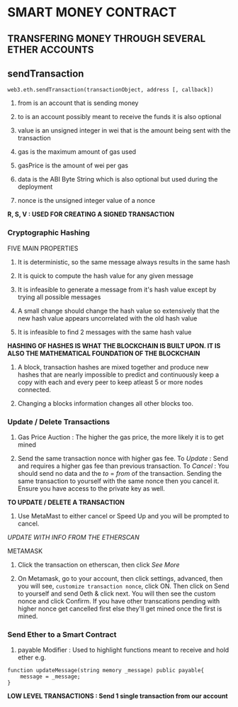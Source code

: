 # SMART MONEY CONTRACT

## TRANSFERING MONEY THROUGH SEVERAL ETHER ACCOUNTS

## sendTransaction

`web3.eth.sendTransaction(transactionObject, address [, callback])`

1. from is an account that is sending money

2. to is an account possibly meant to receive the funds it is also optional

3. value is an unsigned integer in wei that is the amount being sent with the transaction

4. gas is the maximum amount of gas used

5. gasPrice is the amount of wei per gas

6. data is the ABI Byte String which is also optional but used during the deployment

7. nonce is the unsigned integer value of a nonce

**R, S, V : USED FOR CREATING A SIGNED TRANSACTION**

### Cryptographic Hashing 

FIVE MAIN PROPERTIES

1. It is deterministic, so the same message always results in the same hash

2. It is quick to compute the hash value for any given message

3. It is infeasible to generate a message from it's hash value except by trying all possible messages

4. A small change should change the hash value so extensively that the new hash value appears uncorrelated with the old hash value

5. It is infeasible to find 2 messages with the same hash value

**HASHING OF HASHES IS WHAT THE BLOCKCHAIN IS BUILT UPON. IT IS ALSO THE MATHEMATICAL FOUNDATION OF THE BLOCKCHAIN**

1. A block, transaction hashes are mixed together and produce new hashes that are nearly impossible to predict and continuously keep a copy with each and every peer to keep atleast 5 or more nodes connected.

2. Changing a blocks information changes all other blocks too.

### Update / Delete Transactions

1. Gas Price Auction : The higher the gas price, the more likely it is to get mined

2. Send the same transaction nonce with higher gas fee. To *Update* : Send and requires a higher gas fee than previous transaction. To *Cancel* : You should send no data and the  *to* = *from* of the transaction. Sending the same transaction to yourself with the same nonce then you cancel it. Ensure you have access to the private key as well.

**TO UPDATE / DELETE A TRANSACTION**

1. Use MetaMast to either cancel or Speed Up and you will be prompted to cancel.

*UPDATE WITH INFO FROM THE ETHERSCAN*

METAMASK

1. Click the transaction on etherscan, then click *See More*

2. On Metamask, go to your account, then click settings, advanced, then you will see, `customize transaction nonce`, click ON. Then click on Send to yourself and send 0eth & click next. You will then see the custom nonce and click Confirm. If you have other transcations pending with higher nonce get cancelled first else they'll get mined once the first is mined.

### Send Ether to a Smart Contract

1. payable Modifier : Used to highlight functions meant to receive and hold ether 
e.g. 
```solidity
function updateMessage(string memory _message) public payable{
    message = _message;
}
```

**LOW LEVEL TRANSACTIONS : Send 1 single transaction from our account** 

